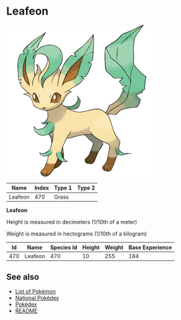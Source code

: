 # Leafeon


![Leafeon](images/470.png)

| **Name** | **Index** | **Type 1** | **Type 2** |
|----|----|----|----|
| Leafeon | 470 | Grass  |  |

**Leafeon** 


Height is measured in decimeters (1/10th of a meter)

Weight is measured in hectograms (1/10th of a kilogram)

| **Id** | **Name** | **Species Id** | **Height** | **Weight** | **Base Experience** |
|--------|----------|----------------|------------|------------|---------------------|
| 470 | Leafeon | 470 | 10 | 255 | 184 |


## See also

- [List of Pokémon](../pokemon.md)
- [National Pokédex](../national_pokedex.md)
- [Pokédex](../pokedex.md)
- [README](../README.md)
